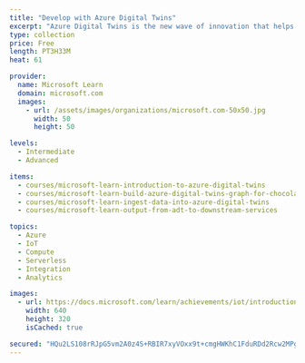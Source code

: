 ```yaml
---
title: "Develop with Azure Digital Twins"
excerpt: "Azure Digital Twins is the new wave of innovation that helps unlock advanced scenarios in IoT and beyond, enabling you to evolve from connected assets to connected environments. It is used to help you create digital replicas (models) of entire environments. These environments could be buildings, factories, farms, energy networks, railways, stadiums, wearables, smart spaces, hospitals, hotels, schools, stores, warehouses, fleet, and more—even entire cities! By completing the learning path you will have good understanding of how to model any environment, and bring digital twins to life in a scalable and secure manner, connect assets such as IoT devices and existing business systems, use a robust event system to build dynamic business logic and data processing, APIs, SDKs, and integrate with Azure data, analytics, and AI, Time Series Insights services using Event Hubs, Event Grids, Azure Functions and visualize the DTDL model using Digital Twin Explorer to help you track the past and then predict the future."
type: collection
price: Free
length: PT3H33M
heat: 61

provider:
  name: Microsoft Learn
  domain: microsoft.com
  images:
    - url: /assets/images/organizations/microsoft.com-50x50.jpg
      width: 50
      height: 50

levels:
  - Intermediate
  - Advanced

items:
  - courses/microsoft-learn-introduction-to-azure-digital-twins
  - courses/microsoft-learn-build-azure-digital-twins-graph-for-chocolate-factory
  - courses/microsoft-learn-ingest-data-into-azure-digital-twins
  - courses/microsoft-learn-output-from-adt-to-downstream-services

topics:
  - Azure
  - IoT
  - Compute
  - Serverless
  - Integration
  - Analytics

images:
  - url: https://docs.microsoft.com/learn/achievements/iot/introduction-to-azure-digital-twins-social.png
    width: 640
    height: 320
    isCached: true

secured: "HQu2LS108rRJpG5vm2A0z4S+RBIR7xyVOxx9t+cmgHWKhC1FduRDd2Rcw2MPgYn14vU8kTozN8cCHAW13ry4+ViYgXnNsVRTKTEo0N8fZOD2J+6YJc4tDNifltTnQVJkID4pjJNA1LBfI0+Be3DnjlQxDxLDxGfIBzKEzraMRlDP3JQuTZD4kDcZ1aZd5tSvC7sEDNOQlzfNbJ48XguO601KvNgQnIzIS2JvVAxmZ3HA1/GgRwpR2EoSpYtRd7lgpkUFInyFbXSe7/iuqCqxRY98b0m6UCEWwnBEoxcJFX8DfEBEd8Me3UQ9RxQh8Cmw7chutaKWk/+HNSzDChhy9VDlkvY8Dhwc7EpGGHwHlak=;je5m36RNaUT9hmC6qNvhKQ=="
---
```


